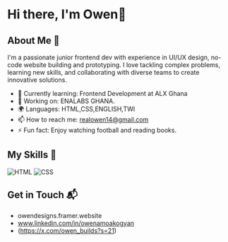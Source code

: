 # Hi there, I'm Owen👋

## About Me 🚀

I'm a passionate junior frontend dev with experience in UI/UX design, no-code website building and prototyping. I love tackling complex problems, learning new skills, and collaborating with diverse teams to create innovative solutions.

- 🌱 Currently learning: Frontend Development at ALX Ghana
- 🔭 Working on: ENALABS GHANA.
- 🌍 Languages: HTML,CSS,ENGLISH,TWI
- 📫 How to reach me: realowen14@gmail.com
- ⚡ Fun fact: Enjoy watching football and reading books.

## My Skills 🧠

![HTML](https://img.shields.io/badge/-HTML-E34F26?style=flat-square&logo=html5&logoColor=white)
![CSS](https://img.shields.io/badge/-CSS-1572B6?style=flat-square&logo=css3&logoColor=white)

## Get in Touch 📬

- owendesigns.framer.website
- www.linkedin.com/in/owenamoakogyan
- (https://x.com/owen_builds?s=21)

